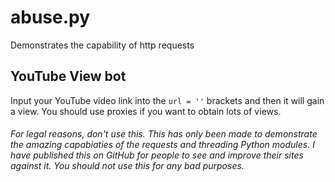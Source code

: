 # abuse.py
Demonstrates the capability of http requests 


## YouTube View bot
Input your YouTube video link into the `url = ''` brackets and then it will gain a view. You should use proxies if you want to obtain lots of views.

























###### For legal reasons, don't use this. This has only been made to demonstrate the amazing capabiaties of the requests and threading Python modules. I have published this on GitHub for people to see and improve their sites against it. You should not use this for any bad purposes.
